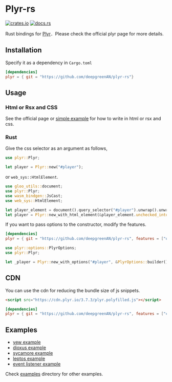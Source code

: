 # Plyr-rs
[![crates.io](https://img.shields.io/crates/v/plyr.svg)](https://crates.io/crates/plyr)
[![docs.rs](https://docs.rs/plyr/badge.svg)](https://docs.rs/plyr)

Rust bindings for [Plyr](https://github.com/sampotts/plyr)．Please check the official plyr page for more details.

## Installation
Specify it as a dependency in `Cargo.toml`
```toml
[dependencies]
plyr = { git = "https://github.com/deepgreenAN/plyr-rs"}
```

## Usage
### Html or Rsx and CSS
See the official page or [simple example](https://github.com/deepgreenAN/plyr-rs/tree/master/examples/simple-plyr-use) for how to write in html or rsx and css.

### Rust
Give the css selector as an argument as follows,
```rust
use plyr::Plyr;

let player = Plyr::new("#player");
```
or `web_sys::HtmlElement`.
```rust
use gloo_utils::document;
use plyr::Plyr;
use wasm_bindgen::JsCast;
use web_sys::HtmlElement;

let player_element = document().query_selector("#player").unwrap().unwrap();
let player = Plyr::new_with_html_element(&player_element.unchecked_into::<HtmlElement>());
```

If you want to pass options to the constructor, modify the features.
```toml
[dependencies]
plyr = { git = "https://github.com/deepgreenAN/plyr-rs", features = ["options"]}
```

```rust
use plyr::options::PlyrOptions;
use plyr::Plyr;

let _player = Plyr::new_with_options("#player", &PlyrOptions::builder().duration(50.0).build());
```

## CDN
You can use the cdn for reducing the bundle size of js snippets.
```html
<script src="https://cdn.plyr.io/3.7.3/plyr.polyfilled.js"></script>
```

```toml
[dependencies]
plyr = { git = "https://github.com/deepgreenAN/plyr-rs", features = ["cdn"]}
```

## Examples
- [yew example](https://github.com/deepgreenAN/plyr-rs/tree/master/examples/plyr-yew-example)
- [dioxus example](https://github.com/deepgreenAN/plyr-rs/tree/master/examples/plyr-dioxus-example)
- [sycamore example](https://github.com/deepgreenAN/plyr-rs/tree/master/examples/plyr-sycamore-example)
- [leptos example](https://github.com/deepgreenAN/plyr-rs/tree/master/examples/plyr-leptos-example)
- [event listener example](https://github.com/deepgreenAN/plyr-rs/tree/master/examples/event-listener-example)

Check [examples](https://github.com/deepgreenAN/plyr-rs/tree/master/examples) directory for other examples.